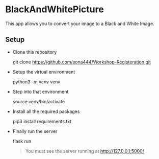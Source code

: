 # BlackAndWhitePicture

This app allows you to convert your image to a Black and White Image.

## Setup 
- Clone this repository 
  
  git clone https://github.com/sona444/Workshop-Registeration.git
  
- Setup the virtual environment 
     
    python3 -m venv venv 
    
- Step into that environment 
   
   source venv/bin/activate
   
- Install all the required packages 
    
   pip3 install requirements.txt
   
- Finally run the server 
   
   flask run
   
  >   You must see the server running at  http://127.0.0.1:5000/ 